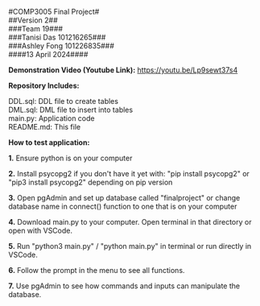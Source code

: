 #COMP3005 Final Project# <br>
##Version 2## <br>
###Team 19### <br>
###Tanisi Das 101216265### <br>
###Ashley Fong 101226835### <br>
####13 April 2024#### <br>

**Demonstration Video (Youtube Link):** https://youtu.be/Lp9sewt37s4

**Repository Includes:**

DDL.sql:    DDL file to create tables <br>
DML.sql:    DML file to insert into tables <br>
main.py:    Application code <br>
README.md:  This file

**How to test application:**

**1.**  Ensure python is on your computer

**2.**  Install psycopg2 if you don't have it yet with: 
    "pip install psycopg2" or "pip3 install psycopg2" depending on pip version

**3.**  Open pgAdmin and set up database called "finalproject" or change database name in 
    connect() function to one that is on your computer

**4.**  Download main.py to your computer. Open terminal in that directory or open with VSCode. 

**5.**  Run "python3 main.py" / "python main.py" in terminal or run directly in VSCode.

**6.**  Follow the prompt in the menu to see all functions. 

**7.**  Use pgAdmin to see how commands and inputs can manipulate the database. 
